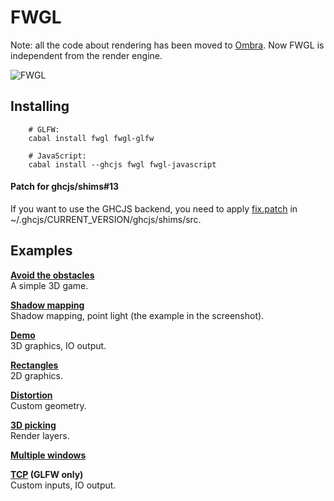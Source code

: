 FWGL
====

Note: all the code about rendering has been moved to [Ombra](https://github.com/ziocroc/Ombra).
Now FWGL is independent from the render engine.

![FWGL](http://i.imgur.com/kWUvBCE.png)

Installing
----------

        # GLFW:
        cabal install fwgl fwgl-glfw

        # JavaScript:
        cabal install --ghcjs fwgl fwgl-javascript
        


#### Patch for ghcjs/shims#13

If you want to use the GHCJS backend, you need to apply
[fix.patch](https://github.com/ziocroc/FWGL/tree/master/fix.patch)
in ~/.ghcjs/CURRENT_VERSION/ghcjs/shims/src.

Examples
--------

**[Avoid the obstacles](http://ziocroc.github.io/FWGL/avoid)**  
A simple 3D game.

**[Shadow mapping](http://ziocroc.github.io/FWGL/shadow)**  
Shadow mapping, point light (the example in the screenshot).

**[Demo](http://ziocroc.github.io/FWGL/demo)**  
3D graphics, IO output.

**[Rectangles](http://ziocroc.github.io/FWGL/recur)**  
2D graphics.

**[Distortion](http://ziocroc.github.io/FWGL/distortion)**  
Custom geometry.

**[3D picking](http://ziocroc.github.io/FWGL/picking)**  
Render layers.

**[Multiple windows](http://ziocroc.github.io/FWGL/multi)**  

**[TCP](https://github.com/ziocroc/FWGL/tree/master/examples/io) (GLFW only)**  
Custom inputs, IO output.
